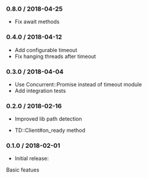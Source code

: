 ### 0.8.0 / 2018-04-25

* Fix await methods

### 0.4.0 / 2018-04-12

* Add configurable timeout
* Fix hanging threads after timeout

### 0.3.0 / 2018-04-04

* Use Concurrent::Promise instead of timeout module
* Add integration tests

### 0.2.0 / 2018-02-16

* Improved lib path detection

* TD::Client#on_ready method

### 0.1.0 / 2018-02-01

* Initial release:

Basic featues
